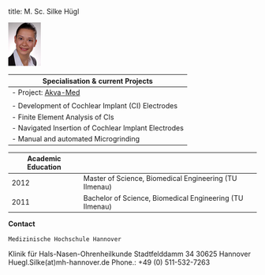 title: M. Sc. Silke Hügl


![Image Silke Hügl](Silke.jpg)


|Specialisation	& current Projects|
|-----------------------------------------|
|-   Project: [Akva-Med](http://www.vianna.de/01_workgroups/majdani/projects/akvamed.html "Akva-Med")|
| |
|-   Development of Cochlear Implant (CI) Electrodes| 
|-   Finite Element Analysis of CIs|
|-   Navigated Insertion of Cochlear Implant Electrodes|
|-   Manual and automated Microgrinding|



|Academic Education|                       |
|------------------|-----------------------|
|2012|Master of Science, Biomedical Engineering (TU Ilmenau)|
|2011|Bachelor of Science, Biomedical Engineering (TU Ilmenau)|


**Contact**

	Medizinische Hochschule Hannover
  Klinik für Hals-Nasen-Ohrenheilkunde
	Stadtfelddamm 34
	30625 Hannover
	Huegl.Silke(at)mh-hannover.de
	Phone.: +49 (0) 511-532-7263
  
